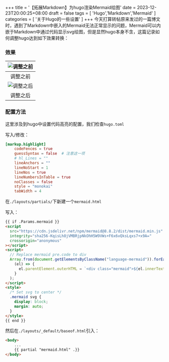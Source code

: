 +++
title = '【拓展Markdown】为hugo渲染Mermaid绘图'
date = 2023-12-23T20:00:25+08:00
draft = false
tags = [
    'Hugo','Markdown','Mermaid'
]
categories = [
    '关于Hugo的一些设置'
]
+++
今天打算转帖原来发过的一篇博文时，遇到了Markdown中嵌入的Mermaid无法正常显示的问题，Mermaid可以内嵌于Markdown中通过代码显示svg绘图，但是显然hugo本身不含，这篇记录如何调整hugo达到如下效果转换：

### 效果

| ![调整之前](before.png) |
| :---------------------: |
|        调整之前         |
| ![调整之后](after.png)  |
|        调整之后         |

### 配置方法

这里涉及到hugo中设置代码高亮的配置，我们检查`hugo.toml`

写入/修改：

```toml
[markup.highlight]
    codeFences = true
    guessSyntax = false  # 注意这一项
    # hl_Lines = ""
    lineAnchors = ""
    lineNoStart = 1
    lineNos = true
    lineNumbersInTable = true
    noClasses = false
    style = "monokai"
    tabWidth = 4
```

在`./layouts/partials/`下新建一个`mermaid.html`

写入：

```html
{{ if .Params.mermaid }}
<script
  src="https://cdn.jsdelivr.net/npm/mermaid@8.8.2/dist/mermaid.min.js"
  integrity="sha256-KqisLh8jVMBRjpNkOhH5W9VWs+F6x6vQksLqxs7+x9A="
  crossorigin="anonymous"
></script>
<script>
  // Replace mermaid pre.code to div
  Array.from(document.getElementsByClassName("language-mermaid")).forEach(
    (el) => {
      el.parentElement.outerHTML = `<div class="mermaid">${el.innerText}</div>`;
    }
  );
</script>
<style>
  /* Set svg to center */
  .mermaid svg {
    display: block;
    margin: auto;
  }
</style>
{{ end }}
```

然后在`./layouts/_default/baseof.html`引入：

```html
<body>
    ...
    {{ partial "mermaid.html" .}}
</body>

```

